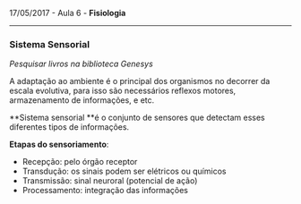 17/05/2017 - Aula 6 - **Fisiologia**

---

### Sistema Sensorial

_Pesquisar livros na biblioteca Genesys_

A adaptação ao ambiente é o principal dos organismos no decorrer da escala evolutiva, para isso são necessários reflexos motores, armazenamento de informações, e etc.

**Sistema sensorial **é o conjunto de sensores que detectam esses diferentes tipos de informações.

**Etapas do sensoriamento**:

* Recepção: pelo órgão receptor
* Transdução: os sinais podem ser elétricos ou químicos
* Transmissão: sinal neuroral \(potencial de ação\)
* Processamento: integração das informações



